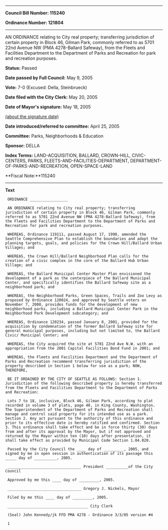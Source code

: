 

********

**Council Bill Number: 115240**
   
**Ordinance Number: 121804**
********

 AN ORDINANCE relating to City real property; transferring jurisdiction of certain property in Block 46, Gilman Park, commonly referred to as 5701 22nd Avenue NW (PMA 4278-Ballard Safeway), from the Fleets and Facilities Department to the Department of Parks and Recreation for park and recreation purposes.

**Status:** Passed
   
**Date passed by Full Council:** May 9, 2005
   
**Vote:** 7-0 (Excused: Della, Steinbrueck)
   
**Date filed with the City Clerk:** May 20, 2005
   
**Date of Mayor's signature:** May 18, 2005
   
[(about the signature date)](/~public/approvaldate.htm)
   
   
   
**Date introduced/referred to committee:** April 25, 2005
   
**Committee:** Parks, Neighborhoods & Education
   
**Sponsor:** DELLA
   
   
**Index Terms:** LAND-ACQUISITION, BALLARD, CROWN-HILL, CIVIC-CENTERS, PARKS, FLEETS-AND-FACILITIES-DEPARTMENT, DEPARTMENT-OF-PARKS-AND-RECREATION, OPEN-SPACE-LAND

**Fiscal Note:**115240

********

**Text**
   
```
 ORDINANCE _________________

 AN ORDINANCE relating to City real property; transferring jurisdiction of certain property in Block 46, Gilman Park, commonly referred to as 5701 22nd Avenue NW (PMA 4278-Ballard Safeway), from the Fleets and Facilities Department to the Department of Parks and Recreation for park and recreation purposes.

 WHEREAS, Ordinance 119111, passed August 17, 1998, amended the Seattle Comprehensive Plan to establish the boundaries and adopt the planning targets, goals, and policies for the Crown Hill/Ballard Urban Villages; and

 WHEREAS, the Crown Hill/Ballard Neighborhood Plan calls for the creation of a civic complex in the core of the Ballard Hub Urban Village; and

 WHEREAS, the Ballard Municipal Center Master Plan envisioned the development of a park as the centerpiece of the Ballard Municipal Center, and specifically identifies the Ballard Safeway site as a neighborhood park; and

 WHEREAS, the Neighborhood Parks, Green Spaces, Trails and Zoo Levy as proposed by Ordinance 120024, and approved by Seattle voters on November 7, 2000, provides funds for the development of new neighborhood parks, including a Ballard Municipal Center Park in the Neighborhood Park Development subcategory; and

 WHEREAS, Ordinance 120234, passed January 8, 2001, provided for the acquisition by condemnation of the former Ballard Safeway site for general municipal purposes, including but not limited to, the Ballard Civic/ Municipal Center; and

 WHEREAS, the City acquired the site at 5701 22nd Ave N.W. with an appropriation from the 2001 Capital Facilities Bond Fund in 2001; and

 WHEREAS, the Fleets and Facilities Department and the Department of Parks and Recreation recommend transferring jurisdiction of the property described in Section 1 below for use as a park; NOW, THEREFORE,

 BE IT ORDAINED BY THE CITY OF SEATTLE AS FOLLOWS: Section 1. Jurisdiction of the following described property is hereby transferred from the Fleets and Facilities Department to the Department of Parks and Recreation:

 Lots 7 to 18, inclusive, Block 46, Gilman Park, according to plat recorded in volume 3 of plats, page 40, in King County, Washington. The Superintendent of the Department of Parks and Recreation shall manage and control said property for its intended use as a park. Section 2. Any act pursuant to the authority of this ordinance and prior to its effective date is hereby ratified and confirmed. Section 3. This ordinance shall take effect and be in force thirty (30) days from and after its approval by the Mayor, but if not approved and returned by the Mayor within ten (10) days after presentation, it shall take effect as provided by Municipal Code Section 1.04.020.

 Passed by the City Council the ____ day of _________, 2005, and signed by me in open session in authentication of its passage this _____ day of __________, 2005.

 _________________________________ President __________of the City Council

 Approved by me this ____ day of _________, 2005.

 _________________________________ Gregory J. Nickels, Mayor

 Filed by me this ____ day of _________, 2005.

 ____________________________________ City Clerk

 (Seal) John Kennedy/jk FFD PMA 4278 - Ordinance 3/3/05 version #4

 1

```
